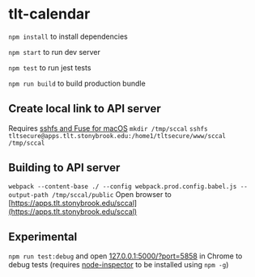 # tlt-calendar

`npm install` to install dependencies

`npm start` to run dev server

`npm test` to run jest tests

`npm run build` to build production bundle

## Create local link to API server
Requires [sshfs and Fuse for macOS](https://osxfuse.github.io/)
`mkdir /tmp/sccal`
`sshfs tltsecure@apps.tlt.stonybrook.edu:/home1/tltsecure/www/sccal /tmp/sccal`

## Building to API server
`webpack --content-base ./ --config webpack.prod.config.babel.js --output-path /tmp/sccal/public`
Open browser to [https://apps.tlt.stonybrook.edu/sccal](https://apps.tlt.stonybrook.edu/sccal)

## Experimental
`npm run test:debug` and open [127.0.0.1:5000/?port=5858](http://127.0.0.1:5000/?port=5858) in Chrome to debug tests (requires [node-inspector](https://github.com/node-inspector/node-inspector) to be installed using `npm -g`)
